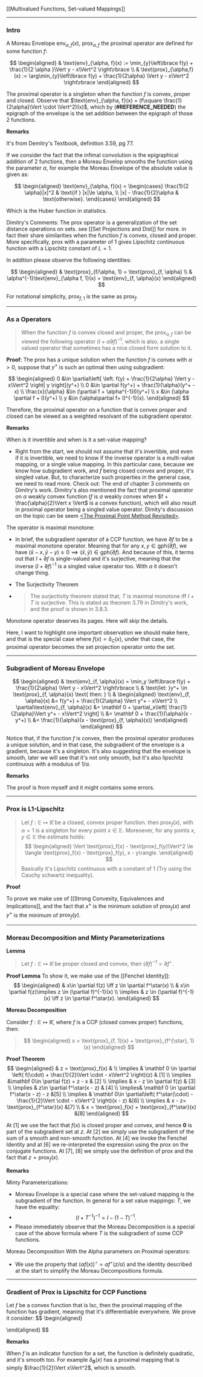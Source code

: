 [[Multivalued Functions, Set-valued Mappings]]

---
### **Intro**

A Moreau Envelope $\text{env}_{\alpha, f}(x)$, $\text{prox}_{\alpha, f}$ the proximal operator are defined for some function $f$: 

$$
\begin{aligned}
    & \text{env}_{\alpha, f}(x) := \min_{y}\left\lbrace
        f(y) + \frac{1}{2 \alpha }\Vert y - x\Vert^2
    \right\rbrace
    \\
    & \text{prox}_{\alpha,f}(x) := 
    \arg\min_{y}\left\lbrace
        f(y) + \frac{1}{2\alpha} \Vert y - x\Vert^2
    \right\rbrace
\end{aligned}
$$

The proximal operator is a singleton when the function $f$ is convex, proper and closed. Observe that $\text{env}_{\alpha, f}(x) = (f\square \frac{1}{2\alpha}\Vert \cdot \Vert^2)(x)$, which by (**#REFERENCE_NEEDED**) the epigraph of the envelope is the set addition between the epigraph of those 2 functions.  

**Remarks**

It's from Demitry's Textbook, definition 3.59, pg 77. 

If we consider the fact that the infimal convolution is the epigraphical addition of 2 functions, then a Moreau Envelop smooths the function using the parameter $\alpha$, for example the Moreau Envelope of the absolute value is given as: 

$$
\begin{aligned}
   \text{env}_{\alpha, f}(x) = \begin{cases}
        \frac{1}{2 \alpha}|x|^2 & \text{if } |x|\le \alpha, 
        \\
        |x| - \frac{1}{2}\alpha & \text{otherwise}.
   \end{cases}
\end{aligned}
$$

Which is the Huber function in statistics. 

Dimitry's Comments: The prox operator is a generalization of the set distance operations on sets. see [[Set Projections and Dist]] for more. in fact their share similarities when the function $f$ is convex, closed and proper. More specifically, prox with a parameter of $1$ gives Lipschitz continuous function with a Lipschitz constant of $L=1$. 

In addition please observe the following identities: 

$$
\begin{aligned}
    & \text{prox}_{f/\alpha, 1} =  \text{prox}_{f, \alpha}
    \\
    & \alpha^{-1}\text{env}_{\alpha f, 1}(x) = \text{env}_{f, \alpha}(x)
\end{aligned}
$$

For notational simplicity, $\text{prox}_{f,1}$ is the same as $\text{prox}_{f}$. 

---
### **As a Operators**

> When the function $f$ is convex closed and proper, the $\text{prox}_{\alpha, f}$ can be viewed the following operator $(I + \alpha \partial f)^{-1}$, which is also, a single valued operator that sometimes has a nice closed form solution to it.  

**Proof**: 
The prox has a unique solution when the function $f$ is convex with $\alpha > 0$, suppose that $y^+$ is such an optimal then using subgradient: 

$$
\begin{aligned}
    0 &\in \partial\left[
        \left.
            f(y) + \frac{1}{2\alpha} \Vert y - x\Vert^2 
        \right| y
    \right](y^+)
    \\
    0 &\in \partial f(y^+) + \frac{1}{\alpha}(y^+ - x)
    \\
    \frac{x}{\alpha} &\in 
    (\partial f + \alpha^{-1}I)(y^+)
    \\
    x &\in 
    (\alpha \partial f + I)(y^+)
    \\
    y &\in (\alpha\partial f+ I)^{-1}(x).
\end{aligned}
$$

Therefore, the proximal operator on a function that is convex proper and closed can be viewed as a weighted resolvant of the subgradient operator. 


**Remarks**

When is it invertible and when is it a set-value mapping? 
* Right from the start, we should not assume that it's invertible, and even if it is invertible, we need to know if the inverse operator is a multi-value mapping, or a single value mapping. In this particular case, because we know how subgradient work, and $f$ being closed convex and proper, it's singled value. But, to characterize such properties in the general case, we need to read more. Check out: The end of chapter 3 comments on Dimitry's work. Dimitry's also mentioned the fact that proximal operator on $\alpha$ weakly convex function ($f$ is $a$ weakly convex when $f + \frac{\alpha}{2}\Vert x \Vert$ is a convex function), which will also result in proximal operator being a singled value operator. Dimity's discussion on the topic can be seem [\<The Proximal Point Method Revisited\>](https://sites.math.washington.edu/~ddrusv/proxpoint_arxiv.pdf). 


The operator is maximal monotone: 
* In brief, the subgradient operator of a CCP function, we have $\partial f$ to be a maximal monotone operator. Meaning that for any $x,y \in \text{gph}(\partial f)$, we have $(\bar x - x, \bar y - y)\ge 0 \implies  (\bar x, \bar y)\in \text{gph}(\partial f)$. And because of this, it terms out that $I + \partial f$ is single-valued and it's surjective, meaning that the inverse $(I +\partial f)^{-1}$ is a singled value operator too. With $\alpha$ it doesn't change thing. 

* The Surjectivity Theorem

* > The surjectivity theorem stated that, $T$ is maximal monotone iff $I + T$ is surjective. This is stated as theorem 3.79 in Dimitry's work, and the proof is shown in 3.8.3. 

Monotone operator deserves its pages. Here will skip the details. 

Here, I want to highlight one important observation we should make here, and that is the special case where $f(x) = \delta_C(x)$, under that case, the proximal operator becomes the set projection operator onto the set. 



---
### **Subgradient of Moreau Envelope**

$$
\begin{aligned}
    & \text{env}_{f, \alpha}(x) = \min_y \left\lbrace
        f(y) + \frac{1}{2\alpha} \Vert y - x\Vert^2
    \right\rbrace
    \\
    & \text{let: }y^+ \in \text{prox}_{f, \alpha}(x) \text{ then: }
    \\
    & \begin{aligned}
        \text{env}_{f, \alpha}(x) &= f(y^+) + \frac{1}{2\alpha} \Vert y^+ - x\Vert^2
        \\
        \partial\text{env}_{f, \alpha}(x) &= \mathbf 0 + 
        \partial_x\left[
            \frac{1}{2\alpha}\Vert y^+ - x\Vert^2
        \right]
        \\
        &= \mathbf 0 + \frac{1}{\alpha}(x - y^+)
        \\
        &= \frac{1}{\alpha}(x - \text{prox}_{f, \alpha}(x))
    \end{aligned}
\end{aligned}
$$

Notice that, if the function $f$ is convex, then the proximal operator produces a unique solution, and in that case, the subgradient of the envelope is a gradient, because it's a singleton. It's also suggesting that the envelope is smooth, later we will see that it's not only smooth, but it's also lipschitz continuous with a modulus of $1/\alpha$. 

**Remarks**

The proof is from myself and it might contains some errors. 

---
### **Prox is L1-Lipschitz**

> Let $f:\mathbb E \mapsto \mathbb{\bar R}$ be a closed, convex proper function. then $\text{prox}_f(x)$, with $\alpha= 1$ is a singleton for every point $x\in \mathbb E$. Moreoever, for any points $x, y\in \mathbb E$ the estimate holds: 
> $$
> \begin{aligned}
>     \Vert \text{prox}_f(x) - \text{prox}_f(y)\Vert^2 \le 
>     \langle \text{prox}_f(x) - \text{prox}_f(y), x - y\rangle. 
> \end{aligned}
> $$
Basically it's Lipschitz continuous with a constant of 1 (Try using the Cauchy schwartz inequality). 

**Proof**

To prove we make use of [[Strong Convexity, Equivalences and Implications]], and the fact that $x^+$ is the minimum solution of $\text{prox}_f(x)$ and $y^+$ is the minimum of $\text{prox}_f(y)$. 


---
### **Moreau Decomposition and Minty Parameterizations**

**Lemma**
> Let $f:\mathbb E\mapsto \mathbb{\bar R}$ be proper closed and convex, then $(\partial f)^{-1} = \partial f^\star$. 

**Proof Lemma**
To show it, we make use of the [[Fenchel Identity]]: 
$$
\begin{aligned}
    & x\in \partial f(z) \iff z \in \partial f^\star(x)
    \\
    & x\in \partial f(z)\implies z \in (\partial f)^{-1}(x)
    \\
    \implies & z \in (\partial f)^{-1}(x) 
    \iff  
    z \in \partial f^\star(x). 
\end{aligned}    
$$

**Moreau Decomposition** 

Consider $f:\mathbb E \mapsto \mathbb{\bar R}$, where $f$ is a CCP (closed convex proper) functions, then: 
> $$
> \begin{aligned}
>   x = \text{prox}_{f, 1}(x) + \text{prox}_{f^{\star}, 1}(x)
> \end{aligned}
> $$



**Proof Theorem**
$$
\begin{aligned}
    & z = \text{prox}_f(x) & 
    \\
    \implies & \mathbf 0 \in \partial \left(
        f(\cdot) + \frac{1}{2}\Vert \cdot - x\Vert^2
    \right)(z) & [1]
    \\
    \implies &\mathbf 0\in \partial f(z) + z - x & [2]
    \\
    \implies & x - z \in \partial f(z)  & [3]
    \\
    \implies & z\in \partial f^\star(x - z) & [4]
    \\
    \implies& \mathbf 0 \in \partial f^\star(x - z) - z &[5]
    \\
    \implies & 
    \mathbf 0\in \partial\left(
        f^\star(\cdot) - \frac{1}{2}\Vert \cdot - x\Vert^2
    \right)(x - z) &[6]
    \\
    \implies & 
    x - z= \text{prox}_{f^\star}(x) &[7]
    \\
    & x = \text{prox}_f(x) + \text{prox}_{f^\star}(x) &[8]
\end{aligned}
$$

At \[1\] we use the fact that $f(x)$ is closed proper and convex, and hence $\mathbf 0$ is part of the subgradient set at $z$. At \[2\] we simply use the subgradient of the sum of a smooth and non-smooth function. At \[4\] we invoke the Fenchel Identity and at \[6\] we re-interpreted the expression using the prox on the conjugate functions. At \[7\], \[8\] we simply use the definition of prox and the fact that $z = \text{prox}_f(x)$. 

**Remarks**

Minty Parameterizations: 
  * Moreau Envelope is a special case where the set-valued mapping is the subgradient of the function. In general for a set value mappings: $T$, we have the equality: 
  * $$(I + T^{-1})^{-1} = I - (1 - T)^{-1}.$$
  * Please immediately observe that the Moreau Decomposition is a special case of the above formula where $T$ is the subgradient of some CCP functions. 

Moreau Decomposition With the Alpha parameters on Proximal operators: 
  * We use the property that $(\alpha f(x))^\star =\alpha f^\star(z/\alpha)$ and the identity described at the start to simplify the Moreau Decompositions formula. 


---
### **Gradient of Prox is Lipschitz for CCP Functions**

Let $f$ be a convex function that is lsc, then the proximal mapping of the function has gradient, meaning that it's differentiable everywhere. We prove it consider: 
$$
\begin{aligned}
    
\end{aligned}
$$


**Remarks**

When $f$ is an indicator function for a set, the function is definitely quadratic, and it's smooth too. For example $\delta_{\mathbf 0}(x)$ has a proximal mapping that is simply $\frac{1}{2}\Vert x\Vert^2$, which is smooth. 



